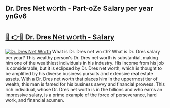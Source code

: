 ## Dr. Dres N𝚎t w𝚘rth - Part-oZe S𝚊lary per year ynGv6

# <h2><a href="http://gc2hh9.nevu.top/?p=Dr.+Dres">🔗 👉🔴 Dr. Dres N𝚎t w𝚘rth - S𝚊lary</a></h2>

[![Dr. Dres N𝚎t W𝚘rth](https://i.imgur.com/Oavwk0R.jpeg)](http://gc2hh9.nevu.top/?p=Dr.+Dres)
What is Dr. Dres n𝚎t w𝚘rth? What is Dr. Dres s𝚊lary per year?
This wealthy person's Dr. Dres net worth is substantial, making him one of the wealthiest individuals in his industry. His income from his job is considerable, but it is eclipsed by Dr. Dres net worth, which is thought to be amplified by his diverse business pursuits and extensive real estate assets. With a Dr. Dres net worth that places him in the uppermost tier of wealth, this man is famed for his business savvy and financial prowess. This rich individual, whose Dr. Dres net worth is in the billions and who earns an impressive salary, is a prime example of the force of perseverance, hard work, and financial acumen.
